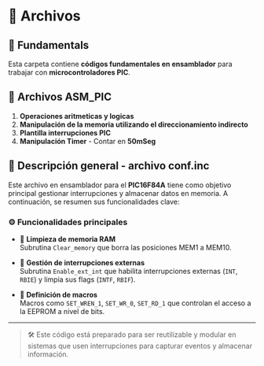 


# 📄 Archivos 

## 📁 Fundamentals

Esta carpeta contiene **códigos fundamentales en ensamblador** para trabajar con **microcontroladores PIC**.

## 🧪 Archivos ASM_PIC

  1. **Operaciones aritmeticas y logicas**
  2. **Manipulación de la memoria utilizando el direccionamiento indirecto**
  3. **Plantilla interrupciones PIC**
  4. **Manipulación Timer** - Contar en **50mSeg**


## 📜 Descripción general - archivo conf.inc

Este archivo en ensamblador para el **PIC16F84A** tiene como objetivo principal gestionar interrupciones y almacenar datos en memoria. A continuación, se resumen sus funcionalidades clave:

### ⚙️ Funcionalidades principales

- 🧹 **Limpieza de memoria RAM**  
  Subrutina `Clear_memory` que borra las posiciones MEM1 a MEM10.

- 🚨 **Gestión de interrupciones externas**  
  Subrutina `Enable_ext_int` que habilita interrupciones externas (`INT`, `RBIE`) y limpia sus flags (`INTF`, `RBIF`).

- 🧩 **Definición de macros**  
  Macros como `SET_WREN_1`, `SET_WR_0`, `SET_RD_1` que controlan el acceso a la EEPROM a nivel de bits.

---

> 🛠️ Este código está preparado para ser reutilizable y modular en sistemas que usen interrupciones para capturar eventos y almacenar información.












